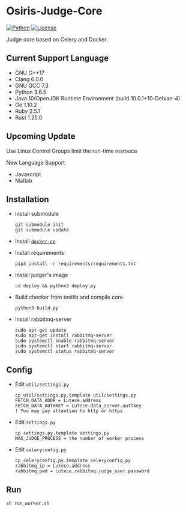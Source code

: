 # Osiris-Judge-Core
[![Python](https://img.shields.io/badge/python-3.5.4-orange.svg?style=flat-square)](https://www.python.org/downloads/release/python-354/)
[![License](https://img.shields.io/badge/License-GPLv3-ff69b4.svg?style=flat-square)](https://www.gnu.org/licenses/gpl.html)



Judge core based on Celery and Docker.

## Current Support Language

+ GNU G++17
+ Clang 6.0.0
+ GNU GCC 7.3
+ Python 3.6.5
+ Java 10(OpenJDK Runtime Environment (build 10.0.1+10-Debian-4)
+ Go 1.10.2
+ Ruby 2.5.1
+ Rust 1.25.0

## Upcoming Update

Use Linux Control Groups limit the run-time resrouce

New Language Support
+ Javascript
+ Matlab

## Installation

+ Install submodule
    ```
    git submodule init
    git submodule update
    ```

+ Install [`docker-ce`](https://docs.docker.com/install/linux/docker-ce/ubuntu/#install-docker-ce-1)

+ Install requirements
    ```
    pip3 install -r requirements/requirements.txt
    ```

+ Install judger's image
    ```
    cd deploy && python3 deploy.py
    ```

+ Build checker from testlib and compile core
    ```
    python3 build.py
    ```

+ Install rabbitmq-server
    ```
    sudo apt-get update
    sudo apt-get install rabbitmq-server
    sudo systemctl enable rabbitmq-server
    sudo systemctl start rabbitmq-server
    sudo systemctl status rabbitmq-server
    ```

## Config

+ Edit `util/settings.py`
    ```
    cp util/settings.py.template util/settings.py
    FETCH_DATA_ADDR = Lutece.address
    FETCH_DATA_AUTHKEY = Lutece.data_server.authkey
    ! You may pay attention to http or https
    ```

+ Edit `settings.py`
    ```
    cp settings.py.template settings.py
    MAX_JUDGE_PROCESS = the number of worker process
    ```

+ Edit `celeryconfig.py`
    ```
    cp celeryconfig.py.template celeryconfig.py
    rabbitmq_ip = Lutece.address
    rabbitmq_pwd = Lutece.rabbitmq.judge_user.password
    ```

## Run
    sh run_worker.sh